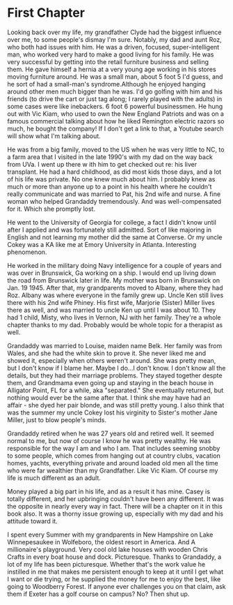 # First Chapter

Looking back over my life, my grandfather Clyde had the biggest influence over me, to some people's dismay I'm sure. Notably, my dad and aunt Roz, who both had issues with him. He was a driven, focused, super-intelligent man, who worked very hard to make a good living for his family. He was very successful by getting into the retail furniture business and selling them. He gave himself a hernia at a very young age working in his stores moving furniture around. He was a small man, about 5 foot 5 I'd guess, and he sort of had a small-man's syndrome.Although he enjoyed hanging around other men much bigger than he was. I'd go golfing with him and his friends \(to drive the cart or just tag along; I rarely played with the adults\) in some cases were like inebackers. 6 foot 6 powerful businessmen. He hung out with Vic Kiam, who used to own the New England Patriots and was on a famous commercial talking about how he liked Remington electric razors so much, he bought the company! If I don't get a link to that, a Youtube search will show what I'm talking about.

He was from a big family, moved to the US when he was very little to NC, to a farm area that I visited in the late 1990's with my dad on the way back from UVa. I went up there w ith him to get checked out re: his liver transplant. He had a hard childhood, as did most kids those days, and a lot of his life was private. No one knew much about him. I probably knew as much or more than anyone up to a point in his health where he couldn't really communicate and was married to Pat, his 2nd wife and nurse. A fine woman who helped Grandaddy tremendously. And was well-compensated for it. Which she promptly lost.

He went to the University of Georgia for college, a fact I didn't know until after I applied and was fortunately still admitted. Sort of like majoring in English and not learning my mother did the same at Converse. Or my uncle Cokey was a KA like me at Emory University in Atlanta. Interesting phenomenon.

He worked in the military doing Navy intelligence for a couple of years and was over in Brunswick, Ga working on a ship. I would end up living down the road from Brunswick later in life. My mother was born in Brunswick on Jan. 19 1945. After that, my grandparents moved to Albany, where they had Roz. Albany was where everyone in the family grew up. Uncle Ken still lives there with his 2nd wife Phiney. His first wife, Marjorie \(Sister\) Miller lives there as well, and was married to uncle Ken up until I was about 10. They had 1 child, Misty, who lives in Vernon, NJ with her family. They're a whole chapter thanks to my dad. Probably would be whole topic for a therapist as well.

Grandaddy was married to Louise, maiden name Belk. Her family was from Wales, and she had the white skin to prove it. She never liked me and showed it, especially when others weren't around. She was pretty mean, but I don't know if I blame her. Maybe I do...I don't know. I don't know all the details, but they had their marriage problems. They stayed together despte them, and Grandmama even going up and staying in the beach house in Alligator Point, FL for a while, aka "separated." She eventually returned, but nothing would ever be the same after that. I think she may have had an affair - she dyed her pair blonde, and was still pretty young. I also think that was the summer my uncle Cokey lost his virginity to Sister's mother Jane Miller, just to blow people's minds.

Grandaddy retired when he was 27 years old and retired well. It seemed normal to me, but now of course I know he was pretty wealthy. He was responsible for the way I am and who I am. That includes seeming snobby to some people, which comes from hanging out at country clubs, vacation homes, yachts, everything private and around loaded old men all the time who were far wealthier than my Grandfather. Like Vic Kiam. Of course my life is much different as an adult.

Money played a big part in his life, and as a result it has mine. Casey is totally different, and her upbringing couldn't have been any different. It was the opposite in nearly every way in fact. There will be a chapter on it in this book also. It was a thorny issue growing up, especially with my dad and his attitude toward it.

I spent every Summer with my grandparents in New Hampshire on Lake Winnepesaukee in Wolfeboro, the oldest resort in America. And A millionaire's playground. Very cool old lake houses with wooden Chris Crafts in every boat house and dock. Picturesque. Thanks to Grandaddy, a lot of my life has been picturesque. Whether that's the work value he instilled in me that makes me persistent enough to keep at it until I get what I want or die trying, or he supplied the money for me to enjoy the best, like going to Woodberry Forest. If anyone ever challenges you on that claim, ask them if Exeter has a golf course on campus? No? Then shut up.

